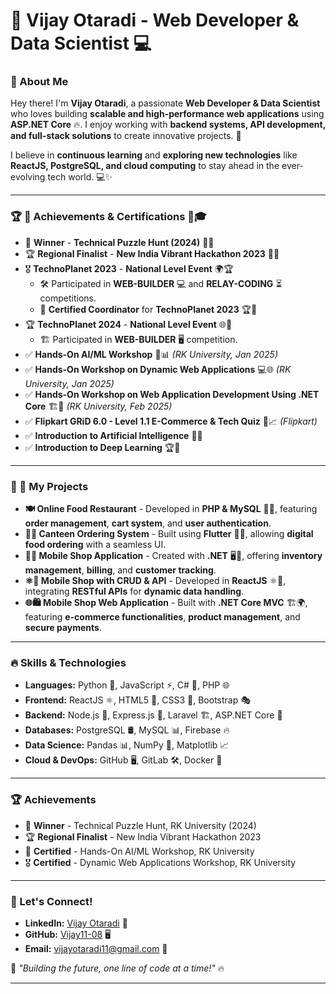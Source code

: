 # 🚀 Vijay Otaradi - Web Developer & Data Scientist 💻

### 👋 About Me  
Hey there! I'm **Vijay Otaradi**, a passionate **Web Developer & Data Scientist** who loves building **scalable and high-performance web applications** using **ASP.NET Core** 🔥. I enjoy working with **backend systems, API development, and full-stack solutions** to create innovative projects. 🚀  

I believe in **continuous learning** and **exploring new technologies** like **ReactJS, PostgreSQL, and cloud computing** to stay ahead in the ever-evolving tech world. 💻✨  

---

### 🏆 🚀 Achievements & Certifications 🏅🎓

- 🏅 **Winner** - **Technical Puzzle Hunt (2024)** 🧩🎯  
- 🏆 **Regional Finalist** - **New India Vibrant Hackathon 2023** 🚀💡  
- 🎖️ **TechnoPlanet 2023** - **National Level Event** 🌍🏆  
  - 🛠️ Participated in **WEB-BUILDER** 💻 and **RELAY-CODING** ⏳ competitions.  
  - 🏅 **Certified Coordinator** for **TechnoPlanet 2023** 🏆📜  
- 🏆 **TechnoPlanet 2024** - **National Level Event** 🌐🏅  
  - 🏗️ Participated in **WEB-BUILDER** 🖥️ competition.   
- ✅ **Hands-On AI/ML Workshop** 🤖📊 *(RK University, Jan 2025)*  
- ✅ **Hands-On Workshop on Dynamic Web Applications** 💻🌐 *(RK University, Jan 2025)*  
- ✅ **Hands-On Workshop on Web Application Development Using .NET Core** 🏗️🔧 *(RK University, Feb 2025)*  
- ✅ **Flipkart GRiD 6.0 - Level 1.1 E-Commerce & Tech Quiz** 🛒📈 *(Flipkart)*  
- ✅ **Introduction to Artificial Intelligence** 🧠🤖  
- ✅ **Introduction to Deep Learning** 🏆📡  

---

### 💼 🚀 My Projects  

- **🍽️ Online Food Restaurant** - Developed in **PHP & MySQL** 🍕🍔, featuring **order management**, **cart system**, and **user authentication**.  
- **🏪📱 Canteen Ordering System** - Built using **Flutter** 📱🥪, allowing **digital food ordering** with a seamless UI.  
- **📱🛒 Mobile Shop Application** - Created with **.NET** 🖥️📱, offering **inventory management**, **billing**, and **customer tracking**.  
- **⚛️🔄 Mobile Shop with CRUD & API** - Developed in **ReactJS** ⚛️🔗, integrating **RESTful APIs** for **dynamic data handling**.  
- **🌐🛍️ Mobile Shop Web Application** - Built with **.NET Core MVC** 🏗️🌍, featuring **e-commerce functionalities**, **product management**, and **secure payments**.
   
---

### 🔥 Skills & Technologies
- **Languages:** Python 🐍, JavaScript ⚡, C# 🔵, PHP 🌐
- **Frontend:** ReactJS ⚛️, HTML5 📄, CSS3 🎨, Bootstrap 🎭
- **Backend:** Node.js 🚀, Express.js 🎯, Laravel 🏗️, ASP.NET Core 🔧
- **Databases:** PostgreSQL 🛢️, MySQL 📊, Firebase 🔥
- **Data Science:** Pandas 📊, NumPy 🔢, Matplotlib 📈
- **Cloud & DevOps:** GitHub 🖥️, GitLab 🛠️, Docker 🐳


---

### 🏆 Achievements
- 🏅 **Winner** - Technical Puzzle Hunt, RK University (2024)
- 🏆 **Regional Finalist** - New India Vibrant Hackathon 2023
- 🏅 **Certified** - Hands-On AI/ML Workshop, RK University
- 🎖️ **Certified** - Dynamic Web Applications Workshop, RK University

---

### 📢 Let's Connect!
- **LinkedIn:** [Vijay Otaradi](https://linkedin.com/in/vijay-otaradi-678427266) 🔗
- **GitHub:** [Vijay11-08](https://github.com/Vijay11-08) 🖥️
- **Email:** vijayotaradi11@gmail.com 📧

🚀 _"Building the future, one line of code at a time!"_ 🔥


---
